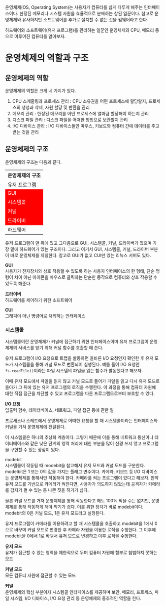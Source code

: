 운영체제(OS, Operating System)는 사용자가 컴퓨터를 쉽게 다루게 해주는 인터페이스이다. 한정된 메모리나 시스템 자원을 효율적으로 분배하는 참된 일꾼이다. 참고로 운영체제와 유사하지만 소프트웨어를 추가로 설치할 수 없는 것을 펌웨어라고 한다.

하드웨어와 소프트웨어(유저 프로그램)를 관리하는 일꾼인 운영체제와 CPU, 메모리 등으로 이루어진 컴퓨터를 알아보자.

# 운영체제의 역할과 구조
## 운영체제의 역할
운영체제의 역할은 크게 네 가지가 있다.

1. CPU 스케줄링과 프로세스 관리 : CPU 소유권을 어떤 프로세스에 할당할지, 프로세스의 생성과 삭제, 자원 할당 및 반환을 관리
2. 메모리 관리 : 한정된 메모리를 어떤 프로세스에 얼마큼 할당해야 하는지 관리
3. 디스크 파일 관리 : 디스크 파일을 어떠한 방법으로 보관할지 관리
4. I/O 디바이스 관리 : I/O 디바이스들인 마우스, 키보드와 컴퓨터 간에 데이터를 주고받는 것을 관리

## 운영체제의 구조
운영체제의 구조는 다음과 같다.

<table>
  <tr>
    <th>운영체제의 구조</th>
  </tr>
  <tr>
    <td>유저 프로그램</td>
  </tr>
  <tr>
    <td style="background-color: red; color: white;">GUI</td>
  </tr>
  <tr>
    <td style="background-color: red; color: white;">시스템콜</td>
  </tr>
  <tr>
    <td style="background-color: red; color: white;">커널</td>
  </tr>
  <tr>
    <td style="background-color: red; color: white;">드라이버</td>
  </tr>
  <tr>
    <td>하드웨어</td>
  </tr>
</table>


유저 프로그램이 맨 위에 있고 그다음으로 GUI, 시스템콜, 커널, 드라이버가 있으며 가장 밑에 하드웨어가 있는 구조이다. 그리고 여기서 GUI, 시스템콜, 커널, 드라이버 부분이 바로 운영체제를 지칭한다. 참고로 GUI가 없고 CUI만 있는 리눅스 서버도 있다.

**GUI**\
사용자가 전자장치와 상호 작용할 수 있도록 하는 사용자 인터페이스의 한 형태, 단순 명령어 차이 아닌 아이콘을 마우스로 클릭하는 단순한 동작으로 컴퓨터와 상호 작용할 수 있도록 해준다.

**드라이버**\
하드웨어를 제어하기 위한 소프트웨어

**CUI**\
그래픽이 아닌 명령어로 처리하는 인터페이스

### 시스템콜
시스템콜이란 운영체제가 커널에 접근하기 위한 인터페이스이며 유저 프로그램이 운영체제의 서비스를 받기 위해 커널 함수를 호출할 때 쓴다.

유저 프로그램이 I/O 요청으로 트랩을 발동하면 올바른 I/O 요청인지 확인한 후 유저 모드가 시스템콜을 통해 커널 모드로 변환되어 실행된다. 예를 들어 I/O 요청인 `fs.readFile()`이라는 파일 시스템의 파일을 읽는 함수가 발동했다고 해보자.

이때 유저 모드에서 파일을 읽지 않고 커널 모드로 들어가 파일을 읽고 다시 유저 모드로 돌아가 그 뒤에 있는 유저 프로그램의 로직을 수행한다. 이 과정을 통해 컴퓨터 자원에 대한 직접 접근을 차단할 수 있고 프로그램을 다른 프로그램으로부터 보호할 수 있다.

**I/O 요청**\
입출력 함수, 데이터베이스, 네트워크, 파일 접근 등에 관한 일

프로세스나 스레드에서 운영체제로 어떠한 요청을 할 때 시스템콜이라는 인터페이스와 커널을 거쳐 운영체제에 전달된다.

이 시스템콜은 하나의 추상화 계층이다. 그렇기 때문에 이를 통해 네트워크 통신이나 데이터베이스와 같은 낮은 단계의 영역 처리에 대한 부분을 많이 신경 쓰지 않고 프로그램을 구현할 수 있는 장점이 있다.

modebit\
시스템콜이 작동될 때 modebit을 참고해서 유저 모드와 커널 모드를 구분한다. modelbit은 1 또는 0의 값을 가지는 플래그 변수이다. 카메라, 키보드 등 I/O 디바이스는 운영체제를 통해서만 작동해야 한다. 카메라를 켜는 프로그램이 있다고 해보자. 만약 유저 모드를 기반으로 카메라가 켜진다면, 사용자가 의도하지 않았는데 공격자가 카메라를 갑자기 켤 수 있는 등 나쁜 짓을 하기가 쉽다.

물론 커널 모드를 거쳐 운영체제를 통해 작동한다고 해도 100% 막을 수는 없지만, 운영체제를 통해 작동하게 해야 막기가 쉽다. 이를 위한 장치가 바로 modebit이다. modebit의 0은 커널 모드, 1은 유저 모드라고 설정된다.

유저 프로그램이 카메라를 이용하려고 할 때 시스템콜을 호출하고 modebit을 1에서 0으로 바꾸며 커널 모드로 변경한 후 카메라 자원을 이용한 로직을 수행한다. 그 이후에 modebit을 0에서 1로 바꿔서 유저 모드로 변경하고 이후 로직을 수행한다.

**유저 모드**\
유저가 접근할 수 있는 영역을 제한적으로 두며 컴퓨터 자원에 함부로 침범하지 못하는 모드

**커널 모드**\
모든 컴퓨터 자원에 접근할 수 있는 모드

**커널**\
운영체제의 핵심 부분이자 시스템콜 인터페이스를 제공하며 보안, 메모리, 프로세스, 파일 시스템, I/O 디바이스, I/O 요청 관리 등 운영체제의 중추적인 역할을 한다.